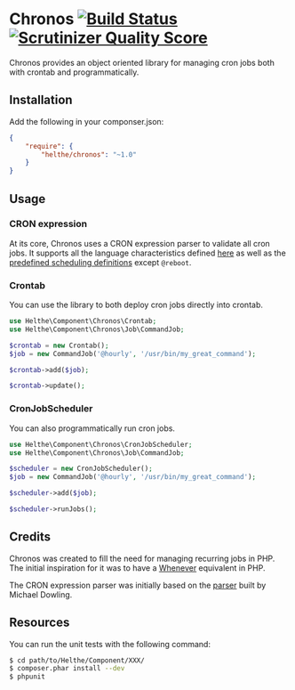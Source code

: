 # Chronos [![Build Status](https://secure.travis-ci.org/helthe/Chronos.png?branch=master)](http://travis-ci.org/helthe/Chronos) [![Scrutinizer Quality Score](https://scrutinizer-ci.com/g/helthe/Chronos/badges/quality-score.png?s=99255d57c39f4377574c7820c1a8d36a32b9ee36)](https://scrutinizer-ci.com/g/helthe/Chronos/)

Chronos provides an object oriented library for managing cron jobs both with crontab and programmatically.

## Installation

Add the following in your componser.json:

```json
{
    "require": {
        "helthe/chronos": "~1.0"
    }
}
```

## Usage

### CRON expression

At its core, Chronos uses a CRON expression parser to validate all cron jobs. It supports all the language
characteristics defined [here](http://en.wikipedia.org/wiki/Cron#CRON_expression) as well as the
[predefined scheduling definitions](http://en.wikipedia.org/wiki/Cron#Predefined_scheduling_definitions) except `@reboot`.

### Crontab

You can use the library to both deploy cron jobs directly into crontab.

```php
use Helthe\Component\Chronos\Crontab;
use Helthe\Component\Chronos\Job\CommandJob;

$crontab = new Crontab();
$job = new CommandJob('@hourly', '/usr/bin/my_great_command');

$crontab->add($job);

$crontab->update();
```

### CronJobScheduler

You can also programmatically run cron jobs.

```php
use Helthe\Component\Chronos\CronJobScheduler;
use Helthe\Component\Chronos\Job\CommandJob;

$scheduler = new CronJobScheduler();
$job = new CommandJob('@hourly', '/usr/bin/my_great_command');

$scheduler->add($job);

$scheduler->runJobs();
```

## Credits

Chronos was created to fill the need for managing recurring jobs in PHP. The initial inspiration for it was to
have a [Whenever](https://github.com/javan/whenever) equivalent in PHP.

The CRON expression parser was initially based on the [parser](https://github.com/mtdowling/cron-expression)
built by Michael Dowling.

## Resources

You can run the unit tests with the following command:

```bash
$ cd path/to/Helthe/Component/XXX/
$ composer.phar install --dev
$ phpunit
```
